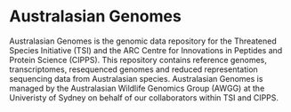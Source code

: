 # Australasian Genomes
Australasian Genomes is the genomic data repository for the Threatened Species Initiative (TSI) and the ARC Centre for Innovations in Peptides and Protein Science (CIPPS). This repository contains reference genomes, transcriptomes, resequenced genomes and reduced representation sequencing data from Australasian species. Australasian Genomes is managed by the Australasian Wildlife Genomics Group (AWGG) at the Univeristy of Sydney on behalf of our collaborators within TSI and CIPPS.
